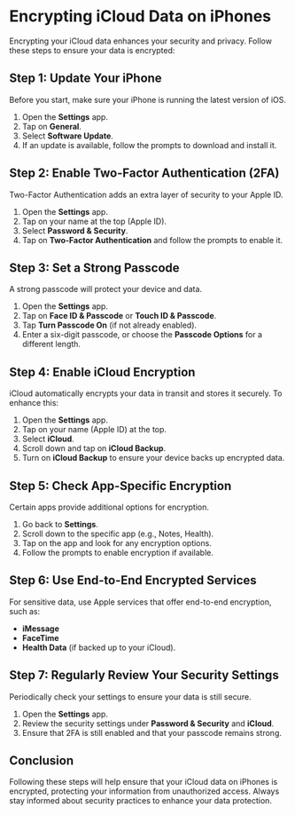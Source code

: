 # Encrypting iCloud Data on iPhones  

Encrypting your iCloud data enhances your security and privacy. Follow these steps to ensure your data is encrypted:  

## Step 1: Update Your iPhone  

Before you start, make sure your iPhone is running the latest version of iOS.  

1. Open the **Settings** app.  
2. Tap on **General**.  
3. Select **Software Update**.  
4. If an update is available, follow the prompts to download and install it.  

## Step 2: Enable Two-Factor Authentication (2FA)  

Two-Factor Authentication adds an extra layer of security to your Apple ID.  

1. Open the **Settings** app.  
2. Tap on your name at the top (Apple ID).  
3. Select **Password & Security**.  
4. Tap on **Two-Factor Authentication** and follow the prompts to enable it.  

## Step 3: Set a Strong Passcode  

A strong passcode will protect your device and data.  

1. Open the **Settings** app.  
2. Tap on **Face ID & Passcode** or **Touch ID & Passcode**.  
3. Tap **Turn Passcode On** (if not already enabled).  
4. Enter a six-digit passcode, or choose the **Passcode Options** for a different length.  

## Step 4: Enable iCloud Encryption  

iCloud automatically encrypts your data in transit and stores it securely. To enhance this:  

1. Open the **Settings** app.  
2. Tap on your name (Apple ID) at the top.  
3. Select **iCloud**.  
4. Scroll down and tap on **iCloud Backup**.  
5. Turn on **iCloud Backup** to ensure your device backs up encrypted data.  

## Step 5: Check App-Specific Encryption  

Certain apps provide additional options for encryption.  

1. Go back to **Settings**.  
2. Scroll down to the specific app (e.g., Notes, Health).  
3. Tap on the app and look for any encryption options.  
4. Follow the prompts to enable encryption if available.  

## Step 6: Use End-to-End Encrypted Services  

For sensitive data, use Apple services that offer end-to-end encryption, such as:  

- **iMessage**  
- **FaceTime**  
- **Health Data** (if backed up to your iCloud).  

## Step 7: Regularly Review Your Security Settings  

Periodically check your settings to ensure your data is still secure.  

1. Open the **Settings** app.  
2. Review the security settings under **Password & Security** and **iCloud**.  
3. Ensure that 2FA is still enabled and that your passcode remains strong.  

## Conclusion  

Following these steps will help ensure that your iCloud data on iPhones is encrypted, protecting your information from unauthorized access. Always stay informed about security practices to enhance your data protection.